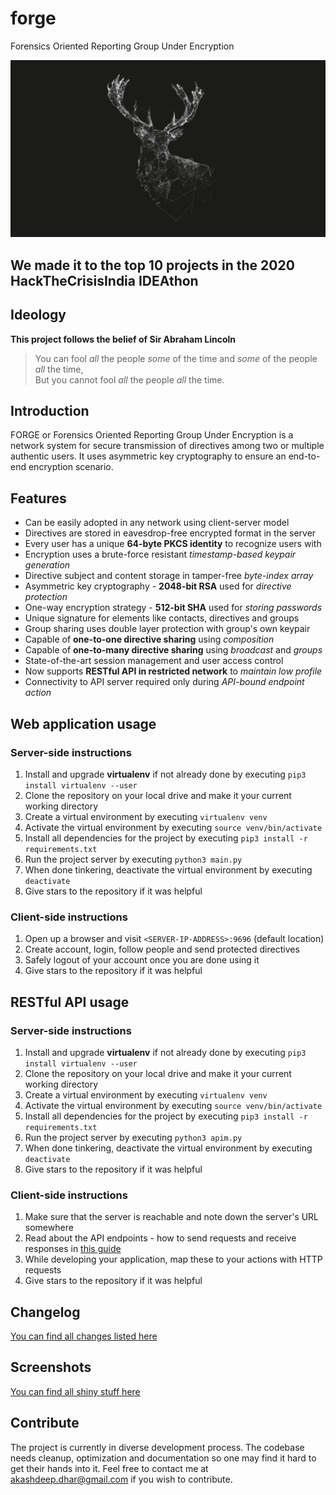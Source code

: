 # forge
Forensics Oriented Reporting Group Under Encryption

![Topic Image](pictures/introduc.jpg)

## We made it to the top 10 projects in the 2020 HackTheCrisisIndia IDEAthon

## Ideology
**This project follows the belief of Sir Abraham Lincoln**
> You can fool *all* the people *some* of the time and *some* of the people *all* the time,  
> But you cannot fool *all* the people *all* the time.

## Introduction
FORGE or Forensics Oriented Reporting Group Under Encryption is a network system for secure transmission of directives among two or multiple authentic users. It uses asymmetric key cryptography to ensure an end-to-end encryption scenario.

## Features
* Can be easily adopted in any network using client-server model
* Directives are stored in eavesdrop-free encrypted format in the server
* Every user has a unique **64-byte PKCS identity** to recognize users with
* Encryption uses a brute-force resistant *timestamp-based keypair generation*
* Directive subject and content storage in tamper-free *byte-index array*
* Asymmetric key cryptography - **2048-bit RSA** used for *directive protection*
* One-way encryption strategy - **512-bit SHA** used for *storing passwords*
* Unique signature for elements like contacts, directives and groups
* Group sharing uses double layer protection with group's own keypair
* Capable of **one-to-one directive sharing** using *composition*
* Capable of **one-to-many directive sharing** using *broadcast* and *groups*
* State-of-the-art session management and user access control
* Now supports **RESTful API in restricted network** to *maintain low profile*
* Connectivity to API server required only during *API-bound endpoint action*

## Web application usage

### Server-side instructions
1.  Install and upgrade **virtualenv** if not already done by executing ```pip3 install virtualenv --user```
2.  Clone the repository on your local drive and make it your current working directory
3.  Create a virtual environment by executing ```virtualenv venv```
4.  Activate the virtual environment by executing ```source venv/bin/activate```
5.  Install all dependencies for the project by executing ```pip3 install -r requirements.txt```
6.  Run the project server by executing ```python3 main.py```
7.  When done tinkering, deactivate the virtual environment by executing ```deactivate```
8.  Give stars to the repository if it was helpful

### Client-side instructions
1. Open up a browser and visit ```<SERVER-IP-ADDRESS>:9696``` (default location)
2. Create account, login, follow people and send protected directives
3. Safely logout of your account once you are done using it
4. Give stars to the repository if it was helpful

## RESTful API usage

### Server-side instructions
1.  Install and upgrade **virtualenv** if not already done by executing ```pip3 install virtualenv --user```
2.  Clone the repository on your local drive and make it your current working directory
3.  Create a virtual environment by executing ```virtualenv venv```
4.  Activate the virtual environment by executing ```source venv/bin/activate```
5.  Install all dependencies for the project by executing ```pip3 install -r requirements.txt```
6.  Run the project server by executing ```python3 apim.py```
7.  When done tinkering, deactivate the virtual environment by executing ```deactivate```
8.  Give stars to the repository if it was helpful

### Client-side instructions
1. Make sure that the server is reachable and note down the server's URL somewhere
2. Read about the API endpoints - how to send requests and receive responses in [this guide](http://github.com/t0xic0der/forge/blob/master/RESTFUL.ipynb)
3. While developing your application, map these to your actions with HTTP requests
4. Give stars to the repository if it was helpful

## Changelog
[You can find all changes listed here](https://github.com/t0xic0der/forge/blob/master/CHANGELOG.md)

## Screenshots
[You can find all shiny stuff here](https://github.com/t0xic0der/forge/blob/master/SCREENSHOTS.md)

## Contribute
The project is currently in diverse development process. The codebase needs cleanup, optimization and documentation so one may find it hard to get their hands into it. Feel free to contact me at akashdeep.dhar@gmail.com if you wish to contribute.

